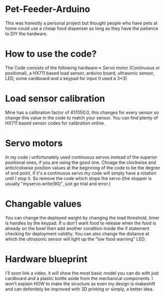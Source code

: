 # Pet-Feeder-Arduino
This was honestly a personal project but thought people who have pets at home could use a cheap food dispenser as long as they have the patience to DIY the hardware.
# How to use the code?
The Code consists of the following hardware->
Servo motor (Continuous or positional), a HX711 based load sensor, arduino board, ultrasonic sensor, LED, some cardboard and a keypad for input (I used a 3*3)
# Load sensor calibration
Mine has a calibration factor of 417050.0, this changes for every sensor so change this value in the code to match your sensor. You can find plenty of HX711 based sensor codes for calibration online.

# Servo motors
In my code i unfortunately used continuous servos instead of the superior positional ones, if you are using the good one. Chnage the clockwise and anticlcokwise position values at the beginning of the code to be the degree of end point, if it's a continuous servo my code will simply have a rotation until I stop it. So remove the code which stops the servo (the stopper is usually "myservo.write(90)", just go trial and error.)

# Changable values
You can change the deployed weight by changing the load threshold, timer is handles by the keypad. If u don't want food to release when the food is already on the bowl then add another condition inside the if statement checking for deployment validity. You can also change the distance at which the ultrasonic sensor will light up the "low food warning" LED.

# Hardware blueprint
I'll soon link a video, it will show the most basic model you can do with just cardboard and a plastic bottle aside from the mechanical components. I won't explain HOW to make the structure as even my design is makeshift and can defenitely be improved with 3D printing or simply, a better idea.
